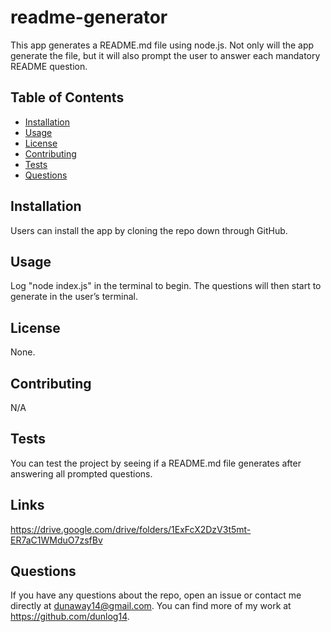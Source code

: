 # readme-generator

This app generates a README.md file using node.js. Not only will the app generate the file, but it will also prompt the user to answer each mandatory README question.

## Table of Contents

- [Installation](#installation)
- [Usage](#usage)
- [License](#license)
- [Contributing](#contributing)
- [Tests](#tests)
- [Questions](#questions)

## Installation

Users can install the app by cloning the repo down through GitHub.

## Usage

Log "node index.js" in the terminal to begin. The questions will then start to generate in the user’s terminal.

## License

None.

## Contributing

N/A

## Tests

You can test the project by seeing if a README.md file generates after answering all prompted questions.

## Links

https://drive.google.com/drive/folders/1ExFcX2DzV3t5mt-ER7aC1WMduO7zsfBv

## Questions

If you have any questions about the repo, open an issue or contact me directly at dunaway14@gmail.com. You can find more of my work at https://github.com/dunlog14.
